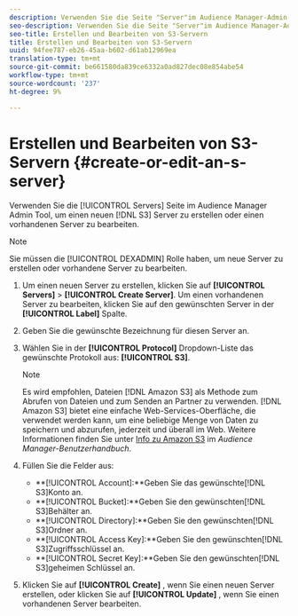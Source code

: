 ```yaml
---
description: Verwenden Sie die Seite "Server"im Audience Manager-Admin-Tool, um einen neuen S3-Server zu erstellen oder einen vorhandenen Server zu bearbeiten.
seo-description: Verwenden Sie die Seite "Server"im Audience Manager-Admin-Tool, um einen neuen S3-Server zu erstellen oder einen vorhandenen Server zu bearbeiten.
seo-title: Erstellen und Bearbeiten von S3-Servern
title: Erstellen und Bearbeiten von S3-Servern
uuid: 94fee787-eb26-45aa-b602-d61ab12969ea
translation-type: tm+mt
source-git-commit: be661580da839ce6332a0ad827dec08e854abe54
workflow-type: tm+mt
source-wordcount: '237'
ht-degree: 9%

---
```



# Erstellen und Bearbeiten von S3-Servern {#create-or-edit-an-s-server}

Verwenden Sie die [!UICONTROL Servers] Seite im Audience Manager Admin Tool, um einen neuen [!DNL S3] Server zu erstellen oder einen vorhandenen Server zu bearbeiten.

>[!NOTE]
>
>Sie müssen die [!UICONTROL DEXADMIN] Rolle haben, um neue Server zu erstellen oder vorhandene Server zu bearbeiten.

1. Um einen neuen Server zu erstellen, klicken Sie auf **[!UICONTROL Servers]** > **[!UICONTROL Create Server]**. Um einen vorhandenen Server zu bearbeiten, klicken Sie auf den gewünschten Server in der **[!UICONTROL Label]** Spalte.
1. Geben Sie die gewünschte Bezeichnung für diesen Server an.
1. Wählen Sie in der **[!UICONTROL Protocol]** Dropdown-Liste das gewünschte Protokoll aus: **[!UICONTROL S3]**.

   >[!NOTE]
   >
   >Es wird empfohlen, Dateien [!DNL Amazon S3] als Methode zum Abrufen von Dateien und zum Senden an Partner zu verwenden. [!DNL Amazon S3] bietet eine einfache Web-Services-Oberfläche, die verwendet werden kann, um eine beliebige Menge von Daten zu speichern und abzurufen, jederzeit und überall im Web. Weitere Informationen finden Sie unter [Info zu Amazon S3](https://docs.adobe.com/content/help/en/audience-manager/user-guide/reference/amazon-s3.html) im *Audience Manager-Benutzerhandbuch*.

1. Füllen Sie die Felder aus:

   * **[!UICONTROL Account]:**Geben Sie das gewünschte[!DNL S3]Konto an.
   * **[!UICONTROL Bucket]:**Geben Sie den gewünschten[!DNL S3]Behälter an.
   * **[!UICONTROL Directory]:**Geben Sie den gewünschten[!DNL S3]Ordner an.
   * **[!UICONTROL Access Key]:**Geben Sie den gewünschten[!DNL S3]Zugriffsschlüssel an.
   * **[!UICONTROL Secret Key]:**Geben Sie den gewünschten[!DNL S3]geheimen Schlüssel an.

1. Klicken Sie auf **[!UICONTROL Create]** , wenn Sie einen neuen Server erstellen, oder klicken Sie auf **[!UICONTROL Update]** , wenn Sie einen vorhandenen Server bearbeiten.
